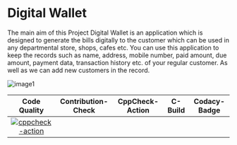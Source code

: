 # Digital Wallet 

The main aim of this Project Digital Wallet is an application which is designed to generate the bills digitally to the customer which can be used in any departmental store, shops, cafes etc. You can use this application to keep the records such as name, address, mobile number, paid amount, due amount, payment data, transaction history etc. of your regular customer. As well as we can add new customers in the record.

![image1](https://scand.com/wp-content/uploads/2020/01/Digital-Wallet-Advantages-and-Disadvantages.jpg)

|Code Quality|Contribution-Check|CppCheck-Action|C-Build|Codacy-Badge
|:--:|:--:|:--:|:--:|:--:|
[![cppcheck-action](https://github.com/VaibhavBarde/M1_DIGITAL-WALLET/actions/workflows/c-cpp.yml/badge.svg)](https://github.com/VaibhavBarde/M1_DIGITAL-WALLET/actions/workflows/c-cpp.yml)|
 
